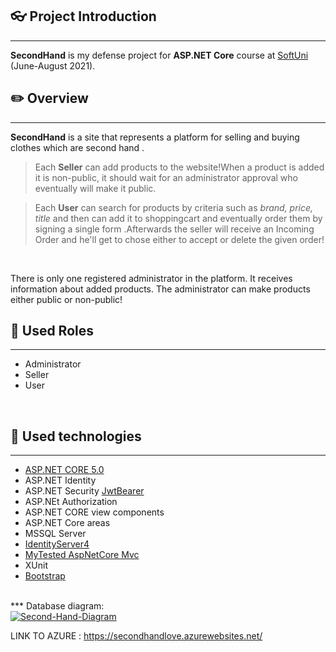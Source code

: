 ## 👓 Project Introduction
***
**SecondHand** is my defense project for **ASP.NET Core** course at [SoftUni](https://softuni.bg/ "SoftUni") (June-August 2021).
<br />

## ✏️ Overview
***
**SecondHand** is a site that represents a platform for selling and buying clothes which are second hand .
<br />

>Each **Seller** can add products to the website!When a product is added it is non-public, it should wait for an administrator approval who eventually will make it public.

>Each **User** can search for products by criteria such as *brand, price, title* and then can add it to shoppingcart and eventually order them by signing a single form .Afterwards the seller will receive an Incoming Order and he'll get to chose either to accept or delete the given order!
<br />

There is only one registered administrator in the platform. It receives information about added products. The administrator can make products either public or non-public! 
<br />

## 🔏 Used Roles
***
- Administrator
- Seller
- User
<br />

## 🔨 Used technologies
***
- [ASP.NET CORE 5.0](https://dotnet.microsoft.com/download/dotnet/5.0 "CORE 5.0")
- ASP.NET Identity
- ASP.NET Security [JwtBearer](https://jwt.io/ "Jwt")
- ASP.NEt Authorization
- ASP.NET CORE view components
- ASP.NET Core areas
- MSSQL Server
- [IdentityServer4](https://identityserver4.readthedocs.io/en/latest/ "IdentityServer")
- [MyTested AspNetCore Mvc](https://github.com/ivaylokenov/MyTested.AspNetCore.Mvc)
- XUnit
- [Bootstrap](https://github.com/twbs/bootstrap)
<br/>
***
Database diagram:
<br/>
<a href="https://ibb.co/N6FB0yy"><img src="https://i.ibb.co/fYXw3xx/Second-Hand-Diagram.png" alt="Second-Hand-Diagram" border="0"></a>


LINK TO AZURE : https://secondhandlove.azurewebsites.net/
